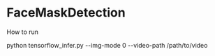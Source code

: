 # FaceMaskDetection

How to run

python tensorflow_infer.py  --img-mode 0 --video-path /path/to/video 

